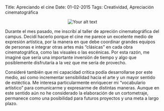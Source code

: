 Title: Apreciando el cine
Date: 01-02-2015
Tags: Creatividad, Apreciación cinematográfica
<div style="text-align: center">
   <img src="http://www.vinmag.com/online/media/gbu0/prodlg/RGC110-le-voyage-de-la-lune.jpg " alt="Your alt text" title="Title"/>
</div>

Durante el mes pasado, me inscribí al taller de apreción cinematográfica del campus. Decidí hacerlo porque el cine me parece un excelente medio de expresión artística, por la manera en que debe coordinar grandes equipos de personas e integrar otras artes más “clásicas” en cada obra cinematográfica, como las visuales o las escénicas. Por esta razón, me imaginé que sería una importante inversión de tiempo y algo que posiblemente disfrutaría a la vez que me sería de provecho. 

Consideré también que mi capacidad crítica podía desarrollarse por este medio, así como incrementar sensibilidad hacia el arte y un mayor sentido de estéctica. Me interesa particularmente enriquecer mi “vocabulario artístico” para comunicarme y expresarme de distintas maneras. Aunque en este sentido aún no he considerado la elaboración de un cortometraje, permanece como una posibilidad para futuros proyectos y una meta a largo plazo. 
